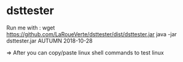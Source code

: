 # dsttester
Run me with : 
wget https://github.com/LaRoueVerte/dsttester/dist/dsttester.jar
java -jar dsttester.jar AUTUMN 2018-10-28

=> After you can copy/paste linux shell commands to test linux